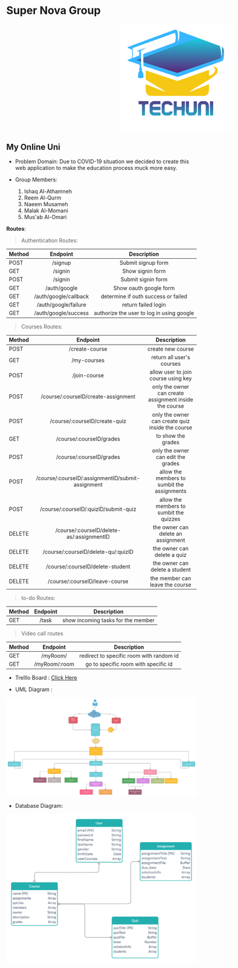 # Super Nova Group

<img src = "assets/techuni.png" style="width:300px; margin-left:300px">



## My Online Uni

* Problem Domain:
    Due to COVID-19 situation we decided to create this web application to make the education process muck more easy.

* Group Members:
    1. Ishaq Al-Athamneh
    1. Reem Al-Qurm
    1. Naeem Musameh
    1. Malak Al-Momani
    1. Mus'ab Al-Omari

**Routes**:

> Authentication Routes:

| Method      | Endpoint | Description     |
| :---        |    :----:   |  :----:       |
| POST      | /signup       | Submit signup form   |
| GET      | /signin      | Show signin form   |
| POST      | /signin        | Submit signin form      |
| GET      | /auth/google       | Show oauth google form   |
| GET      | /auth/google/callback     | determine if outh success or failed   |
| GET      | /auth/google/failure      | return failed login   |
| GET      | /auth/google/success      | authorize the user to log in using google   |

> Courses Routes:

| Method      | Endpoint | Description     |
| :---        |    :----:   |  :----:       |
| POST      | /create-course       | create new course  |
| GET      | /my-courses       | return all user's courses   |
| POST      | /join-course       | allow user to join course using key   |
| POST      | /course/:courseID/create-assignment       | only the owner can create assignment inside the course   |
| POST      | /course/:courseID/create-quiz       | only the owner can create quiz inside the course   |
| GET      | /course/:courseID/grades       | to show the grades   |
| POST      | /course/:courseID/grades       | only the owner can edit the grades   |
| POST      | /course/:courseID/:assignmentID/submit-assignment       | allow the members to sumbit the assignments   |
| POST      | /course/:courseID/:quizID/submit-quiz      | allow the members to sumbit the quizzes   |
| DELETE      | /course/:courseID/delete-as/:assignmentID    | the owner can delete an assignment   |
| DELETE      | /course/:courseID/delete-qu/:quizID      | the owner can delete a quiz   |
| DELETE      | /course/:courseID/delete-student      | the owner can delete a student   |
| DELETE      | /course/:courseID/leave-course      | the member can leave the course   |

> to-do Routes:

| Method      | Endpoint | Description     |
| :---        |    :----:   |  :----:       |
| GET      | /task       | show incoming tasks for the member   |

> Video call routes

| Method      | Endpoint | Description     |
| :---        |    :----:   |  :----:       |
| GET      | /myRoom/       | redirect to specific room with random id   |
| GET      | /myRoom/:room       | go to specific room with specific id   |

* Trelllo Board :
[Click Here](https://trello.com/b/gDHcanLR)

* UML Diagram :

<img src = "assets/projectUML.png">

* Database Diagram:

![database](./assets/database.png)
